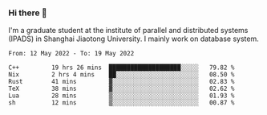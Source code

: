 ### Hi there 👋

I'm a graduate student at the institute of parallel and distributed systems (IPADS) in Shanghai Jiaotong University. I mainly work on database system.

<!--START_SECTION:waka-->

```text
From: 12 May 2022 - To: 19 May 2022

C++         19 hrs 26 mins  ████████████████████░░░░░   79.82 %
Nix         2 hrs 4 mins    ██░░░░░░░░░░░░░░░░░░░░░░░   08.50 %
Rust        41 mins         ▓░░░░░░░░░░░░░░░░░░░░░░░░   02.83 %
TeX         38 mins         ▓░░░░░░░░░░░░░░░░░░░░░░░░   02.62 %
Lua         28 mins         ▒░░░░░░░░░░░░░░░░░░░░░░░░   01.93 %
sh          12 mins         ▒░░░░░░░░░░░░░░░░░░░░░░░░   00.87 %
```

<!--END_SECTION:waka-->

<!--
**yqmmm/yqmmm** is a ✨ _special_ ✨ repository because its `README.md` (this file) appears on your GitHub profile.

Here are some ideas to get you started:

- 🔭 I’m currently working on ...
- 🌱 I’m currently learning ...
- 👯 I’m looking to collaborate on ...
- 🤔 I’m looking for help with ...
- 💬 Ask me about ...
- 📫 How to reach me: ...
- 😄 Pronouns: ...
- ⚡ Fun fact: ...
-->
